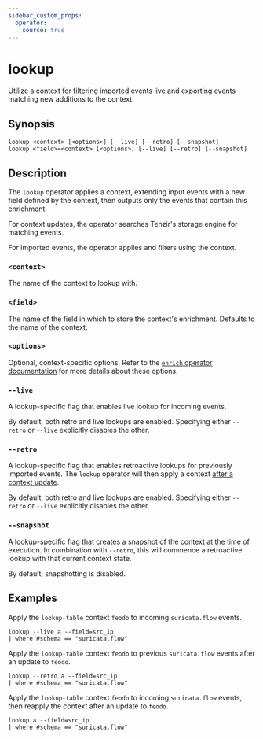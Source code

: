 ```yaml
---
sidebar_custom_props:
  operator:
    source: true
---
```


# lookup

Utilize a context for filtering imported events live and exporting events
matching new additions to the context.

## Synopsis

```
lookup <context> [<options>] [--live] [--retro] [--snapshot]
lookup <field>=<context> [<options>] [--live] [--retro] [--snapshot]
```

## Description

The `lookup` operator applies a context, extending input events with a new field
defined by the context, then outputs only the events that contain this
enrichment.

For context updates, the operator searches Tenzir's storage engine for matching
events.

For imported events, the operator applies and filters using the context.

### `<context>`

The name of the context to lookup with.

### `<field>`

The name of the field in which to store the context's enrichment. Defaults to
the name of the context.

### `<options>`

Optional, context-specific options. Refer to the [`enrich` operator
documentation](enrich.md) for more details about these
options.

### `--live`

A lookup-specific flag that enables live lookup for incoming events.

By default, both retro and live lookups are enabled.
Specifying either `--retro` or `--live` explicitly disables
the other.

### `--retro`

A lookup-specific flag that enables retroactive lookups for previously imported
events. The `lookup` operator will then apply a context [after a context
update](context.md).

By default, both retro and live lookups are enabled.
Specifying either `--retro` or `--live` explicitly disables
the other.

### `--snapshot`

A lookup-specific flag that creates a snapshot of the context at the time of
execution. In combination with `--retro`, this will commence a retroactive
lookup with that current context state.

By default, snapshotting is disabled.

## Examples

Apply the `lookup-table` context `feodo` to incoming `suricata.flow` events.

```
lookup --live a --field=src_ip
| where #schema == "suricata.flow"
```

Apply the `lookup-table` context `feodo` to previous `suricata.flow` events
after an update to `feodo`.

```
lookup --retro a --field=src_ip
| where #schema == "suricata.flow"
```

Apply the `lookup-table` context `feodo` to incoming `suricata.flow` events,
then reapply the context
after an update to `feodo`.

```
lookup a --field=src_ip
| where #schema == "suricata.flow"
```
